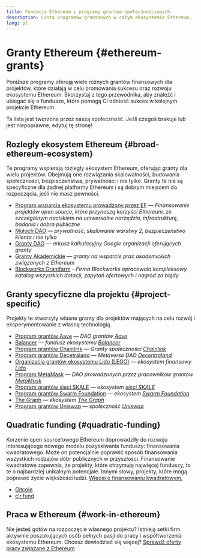 ```yaml
---
title: Fundacja Ethereum i programy grantów społecznościowych
description: Lista programów grantowych w całym ekosystemie Ethereum.
lang: pl
---
```


# Granty Ethereum {#ethereum-grants}

Poniższe programy oferują wiele różnych grantów finansowych dla projektów, które działają w celu promowania sukcesu oraz rozwoju ekosystemu Ethereum. Skorzystaj z tego przewodnika, aby znaleźć i ubiegać się o fundusze, które pomogą Ci odnieść sukces w kolejnym projekcie Ethereum.

Ta lista jest tworzona przez naszą społeczność. Jeśli czegoś brakuje lub jest niepoprawne, edytuj tę stronę!

## Rozległy ekosystem Ethereum {#broad-ethereum-ecosystem}

Te programy wspierają rozległy ekosystem Ethereum, oferując granty dla wielu projektów. Obejmują one rozwiązania skalowalności, budowania społeczności, bezpieczeństwa, prywatności i nie tylko. Granty te nie są specyficzne dla żadnej platformy Ethereum i są dobrym miejscem do rozpoczęcia, jeśli nie masz pewności.

- [Program wsparcia ekosystemu prowadzony przez EF](https://esp.ethereum.foundation) — _Finansowanie projektów open source, które przynoszą korzyści Ethereum, ze szczególnym naciskiem na uniwersalne narzędzia, infrastrukturę, badania i dobra publiczne_
- [Moloch DAO](https://www.molochdao.com/) — _prywatność, skalowanie warstwy 2, bezpieczeństwo klienta i nie tylko_
- [Granty DAO](https://docs.google.com/spreadsheets/d/1XHc-p_MHNRdjacc8uOEjtPoWL86olP4GyxAJOFO0zxY/edit#gid=0) — _arkusz kalkulacyjny Google organizacji oferujących granty_
- [Granty Akademickie](https://esp.ethereum.foundation/academic-grants) — _granty na wsparcie prac akademickich związanych z Ethereum_
- [Blockworks Grantfarm](https://blockworks.co/grants/programs) - _Firma Blockworks opracowała kompleksowy katalog wszystkich dotacji, zapytań ofertowych i nagród za błędy._

## Granty specyficzne dla projektu {#project-specific}

Projekty te stworzyły własne granty dla projektów mających na celu rozwój i eksperymentowanie z własną technologią.

- [Program grantów Aave](https://aavegrants.org/) — _DAO grantów [Aave](https://aave.com/)_
- [Balancer](https://grants.balancer.community/) — _fundusz ekosystemu [Balancer](https://balancer.fi/)_
- [Program grantów Chainlink](https://chain.link/community/grants) — _Granty społeczności [Chainlink](https://chain.link/)_
- [Program grantów Decetraland](https://governance.decentraland.org/grants/) — _Metaverse DAO [Decentraland](https://decentraland.org/)_
- [Organizacja grantów ekosystemu Lido (LEGO)](https://lido.fi/lego) — _ekosystem finansowy [Lido](https://lido.fi/)_
- [Program MetaMask](https://metamaskgrants.org/) — _DAO prowadzonych przez pracowników grantów [MetaMask](https://metamask.io/)_
- [Program grantów sieci SKALE](https://skale.space/developers#grants) — _ekosystem [sieci SKALE](https://skale.space/)_
- [Program grantów Swarm Foundation](https://my.ethswarm.org/grants) — _ekosystem [Swarm Foundation](https://www.ethswarm.org/)_
- [The Graph](https://thegraph.com/ecosystem/grants/) — _ekosystem [The Graph](https://thegraph.com/)_
- [Program grantów Uniswap](https://www.uniswapfoundation.org/approach) — _społeczność [Uniswap](https://uniswap.org/)_

## Quadratic funding {#quadratic-funding}

Korzenie open source'owego Ethereum doprowadziły do rozwoju interesującego nowego modelu pozyskiwania funduszy: finansowania kwadratowego. Może on potencjalnie poprawić sposób finansowania wszystkich rodzajów dóbr publicznych w przyszłości. Finansowanie kwadratowe zapewnia, że projekty, które otrzymują najwięcej funduszy, to te o najbardziej unikalnym potencjale. Innymi słowy, projekty, które mogą poprawić życie większości ludzi. [Więcej o finansowaniu kwadratowym.](/defi/#quadratic-funding)

- [Gitcoin](https://gitcoin.co/grants)
- [clr.fund](https://clr.fund/)

## Praca w Ethereum {#work-in-ethereum}

Nie jesteś gotów na rozpoczęcie własnego projektu? Istnieją setki firm aktywnie poszukujących osób pełnych pasji do pracy i współtworzenia ekosystemu Ethereum. Chcesz dowiedzieć się więcej? [Sprawdź oferty pracy związane z Ethereum](/community/get-involved/#ethereum-jobs)
